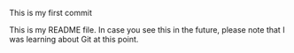 This is my first commit


This is my README file. In case you see this in the future, please note that I was
learning about Git at this point.


